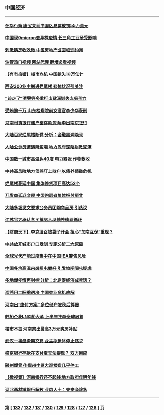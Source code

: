### 中国经济
---
#### [在华行贿 康宝莱前中国区总裁被罚55万美元](../../pages/ncid283/n13780527.md?07150045) 
#### [中国现Omicron变异株疫情 长三角工业恐受影响](../../pages/ncid283/n13780940.md?07150045) 
#### [刺激购房收效微 中国房地产业面临违约潮](../../pages/ncid283/n13780899.md?07150045) 
#### [油管热门视频 网站代理 翻墙必看视频](http://209.222.30.114:81/youtube.html?07150045)
#### [【有冇搞错】楼市危机 中国损失10万亿计](../../pages/ncid283/n13780544.md?07150045) 
#### [西安300业主搬进烂尾楼 悲惨状况引关注](../../pages/ncid283/n13780665.md?07150045) 
#### [“该走了”清零等多重打击致深圳失去吸引力](../../pages/ncid283/n13780442.md?07150045) 
#### [受贿逾千万 山东检察院前女高官李少华获刑](../../pages/ncid283/n13780407.md?07150045) 
#### [河南村镇银行储户查存款流向 牵出南京银行](../../pages/ncid283/n13780313.md?07150045) 
#### [大陆百家烂尾楼断供 分析：金融黑洞隐现](../../pages/ncid283/n13780360.md?07150045) 
#### [大陆公务员遭遇降薪潮 地方政府深陷财政泥潭](../../pages/ncid283/n13780273.md?07150045) 
#### [中国数十城市高温达40度 电力紧张 作物歉收](../../pages/ncid283/n13780174.md?07150045) 
#### [中共高风险地方债券盯上散户 以债养债酿危机](../../pages/ncid283/n13779808.md?07150045) 
#### [烂尾楼蔓延中国 集体停贷项目高达52个](../../pages/ncid283/n13780043.md?07150045) 
#### [开发商延迟交屋 中国购房者集体拒付房贷](../../pages/ncid283/n13779800.md?07150045) 
#### [大陆多城发文要求公务员团购商品房 引热议](../../pages/ncid283/n13779913.md?07150045) 
#### [江苏官方承认各乡镇陷入以债养债恶循环](../../pages/ncid283/n13779815.md?07150045) 
#### [【财商天下】李克强召钱袋子开会 担心“东南互保”重现？](../../pages/ncid283/n13779421.md?07150045) 
#### [中共放开城市户口限制 专家分析二大原因](../../pages/ncid283/n13779354.md?07150045) 
#### [全球光伏产能过度集中在中国 IEA警告风险](../../pages/ncid283/n13779418.md?07150045) 
#### [中国多地高温来袭用电攀升 引发拉闸限电疑虑](../../pages/ncid283/n13779376.md?07150045) 
#### [多地爆疫情再封控 分析：北京促经济成空话？](../../pages/ncid283/n13779188.md?07150045) 
#### [深莞用工旺季遇冷 中国失业危机难解](../../pages/ncid283/n13779351.md?07150045) 
#### [河南出“垫付方案” 多位储户被秋后算账](../../pages/ncid283/n13779371.md?07150045) 
#### [韩船企获LNG船大单 上半年接单全球居首](../../pages/ncid283/n13779328.md?07150045) 
#### [楼市不振 河南祭出最高3万元购房补贴](../../pages/ncid283/n13779066.md?07150045) 
#### [武汉一楼盘逾期交房 业主拟集体停止还贷](../../pages/ncid283/n13779051.md?07150045) 
#### [盛京银行存款在支付宝无法提现？ 双方回应](../../pages/ncid283/n13778904.md?07150045) 
#### [融创爆雷 传郑州中原大观楼盘几乎停工](../../pages/ncid283/n13778855.md?07150045) 
#### [【微视频】河南银行还不起钱 地方政府借明年钱](../../pages/ncid283/n13778575.md?07150045) 
#### [河北两村镇银行解散 业内人士：未来会增多](../../pages/ncid283/n13778467.md?07150045) 

---
#### 第 [ [133](./133.md?07150045) / [132](./132.md?07150045) / [131](./131.md?07150045) / [130](./130.md?07150045) / [129](./129.md?07150045) / [128](./128.md?07150045) / [127](./127.md?07150045) / [126](./126.md?07150045) ] 页
